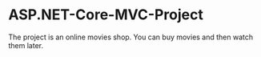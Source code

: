 # ASP.NET-Core-MVC-Project
The project is an online movies shop. You can buy movies and then watch them later.
